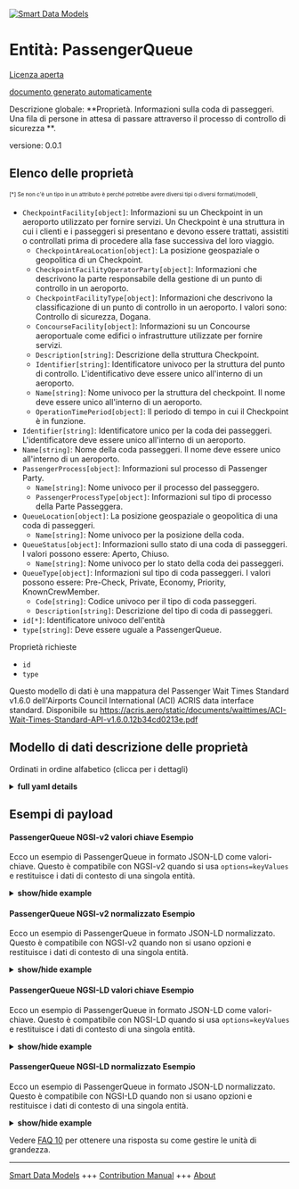 <!-- 10-Header -->  
[![Smart Data Models](https://smartdatamodels.org/wp-content/uploads/2022/01/SmartDataModels_logo.png "Logo")](https://smartdatamodels.org)  
Entità: PassengerQueue  
======================<!-- /10-Header -->  
<!-- 15-License -->  
[Licenza aperta](https://github.com/smart-data-models//dataModel.ACRIS/blob/master/PassengerQueue/LICENSE.md)  
[documento generato automaticamente](https://docs.google.com/presentation/d/e/2PACX-1vTs-Ng5dIAwkg91oTTUdt8ua7woBXhPnwavZ0FxgR8BsAI_Ek3C5q97Nd94HS8KhP-r_quD4H0fgyt3/pub?start=false&loop=false&delayms=3000#slide=id.gb715ace035_0_60)  
<!-- /15-License -->  
<!-- 20-Description -->  
Descrizione globale: **Proprietà. Informazioni sulla coda di passeggeri. Una fila di persone in attesa di passare attraverso il processo di controllo di sicurezza **.  
versione: 0.0.1  
<!-- /20-Description -->  
<!-- 30-PropertiesList -->  

## Elenco delle proprietà  

<sup><sub>[*] Se non c'è un tipo in un attributo è perché potrebbe avere diversi tipi o diversi formati/modelli</sub></sup>.  
- `CheckpointFacility[object]`: Informazioni su un Checkpoint in un aeroporto utilizzato per fornire servizi. Un Checkpoint è una struttura in cui i clienti e i passeggeri si presentano e devono essere trattati, assistiti o controllati prima di procedere alla fase successiva del loro viaggio.  	- `CheckpointAreaLocation[object]`: La posizione geospaziale o geopolitica di un Checkpoint.    
	- `CheckpointFacilityOperatorParty[object]`: Informazioni che descrivono la parte responsabile della gestione di un punto di controllo in un aeroporto.    
	- `CheckpointFacilityType[object]`: Informazioni che descrivono la classificazione di un punto di controllo in un aeroporto. I valori sono: Controllo di sicurezza, Dogana.    
	- `ConcourseFacility[object]`: Informazioni su un Concourse aeroportuale come edifici o infrastrutture utilizzate per fornire servizi.    
	- `Description[string]`: Descrizione della struttura Checkpoint.    
	- `Identifier[string]`: Identificatore univoco per la struttura del punto di controllo. L'identificativo deve essere unico all'interno di un aeroporto.    
	- `Name[string]`: Nome univoco per la struttura del checkpoint. Il nome deve essere unico all'interno di un aeroporto.    
	- `OperationTimePeriod[object]`: Il periodo di tempo in cui il Checkpoint è in funzione.    
- `Identifier[string]`: Identificatore unico per la coda dei passeggeri. L'identificatore deve essere unico all'interno di un aeroporto.  - `Name[string]`: Nome della coda passeggeri. Il nome deve essere unico all'interno di un aeroporto.  - `PassengerProcess[object]`: Informazioni sul processo di Passenger Party.  	- `Name[string]`: Nome univoco per il processo del passeggero.    
	- `PassengerProcessType[object]`: Informazioni sul tipo di processo della Parte Passeggera.    
- `QueueLocation[object]`: La posizione geospaziale o geopolitica di una coda di passeggeri.  	- `Name[string]`: Nome univoco per la posizione della coda.    
- `QueueStatus[object]`: Informazioni sullo stato di una coda di passeggeri. I valori possono essere: Aperto, Chiuso.  	- `Name[string]`: Nome univoco per lo stato della coda dei passeggeri.    
- `QueueType[object]`: Informazioni sul tipo di coda passeggeri. I valori possono essere: Pre-Check, Private, Economy, Priority, KnownCrewMember.  	- `Code[string]`: Codice univoco per il tipo di coda passeggeri.    
	- `Description[string]`: Descrizione del tipo di coda di passeggeri.    
- `id[*]`: Identificatore univoco dell'entità  - `type[string]`: Deve essere uguale a PassengerQueue.  <!-- /30-PropertiesList -->  
<!-- 35-RequiredProperties -->  
Proprietà richieste  
- `id`  - `type`  <!-- /35-RequiredProperties -->  
<!-- 40-RequiredProperties -->  
Questo modello di dati è una mappatura del Passenger Wait Times Standard v1.6.0 dell'Airports Council International (ACI) ACRIS data interface standard. Disponibile su https://acris.aero/static/documents/waittimes/ACI-Wait-Times-Standard-API-v1.6.0.12b34cd0213e.pdf  
<!-- /40-RequiredProperties -->  
<!-- 50-DataModelHeader -->  
## Modello di dati descrizione delle proprietà  
Ordinati in ordine alfabetico (clicca per i dettagli)  
<!-- /50-DataModelHeader -->  
<!-- 60-ModelYaml -->  
<details><summary><strong>full yaml details</strong></summary>    
```yaml  
PassengerQueue:    
  description: Property. Information about the Passenger Party Queue. A line of people waiting to pass through the security checkpoint process.    
  properties:    
    CheckpointFacility:    
      description: 'Information about a Checkpoint in an Airport used to provide services. A Checkpoint facility is any facility where customers and passengers turn up and need to be processed, serviced or screened before proceeding to the next stage of their journey. '    
      properties:    
        CheckpointAreaLocation:    
          description: The geospatial or geopolitical location of a Checkpoint.    
          properties:    
            AirportElevation:    
              description: 'The height of an Airport, above sea level.'    
              properties:    
                AirportElevationUnitOfMeasurement:    
                  description: The unit of measure of the height of an Airport above sea level (FT for foot or M for metre).    
                  properties:    
                    Name:    
                      description: The name of the unit of measure for an Airport elevation above sea level.    
                      type: string    
                      x-ngsi:    
                        type: Property    
                  type: object    
                  x-ngsi:    
                    type: Property    
                Name:    
                  description: The name of an Airport elevation above sea level.    
                  type: string    
                  x-ngsi:    
                    type: Property    
                Value:    
                  description: The value of an Airport elevation above sea level.    
                  type: number    
                  x-ngsi:    
                    type: Property    
              type: object    
              x-ngsi:    
                type: Property    
            Latitude:    
              description: Coordinate of the latitude of the checkpoint area location.    
              type: number    
              x-ngsi:    
                type: Property    
            Longitude:    
              description: Coordinate of the longitude of the checkpoint area location.    
              type: number    
              x-ngsi:    
                type: Property    
            Name:    
              description: Unique name for geospatial or geopolitical location of a Checkpoint Area Location.    
              type: string    
              x-ngsi:    
                type: Property    
            Srid:    
              description: 'A Spatial Reference System Identifier (SRID), to identify the spatial coordinate system definitions'    
              type: number    
              x-ngsi:    
                type: Property    
            ZoneAreaLocation:    
              description: The geospatial or geopolitical location of a Queuing Zone in a Terminal.    
              properties:    
                Name:    
                  description: Unique name for the Zone Area Location.    
                  type: string    
                  x-ngsi:    
                    type: Property    
                TerminalAreaLocation:    
                  description: The geospatial or geopolitical location of an Airport Terminal building.    
                  properties:    
                    AirportLocation:    
                      description: The geospatial or geopolitical location of an Airport.    
                      properties:    
                        Latitude:    
                        Longitude:    
                        Name:    
                        Srid:    
                      type: object    
                      x-ngsi:    
                        type: Property    
                    Name:    
                      description: Unique name for the Terminal Area Location.    
                      type: string    
                      x-ngsi:    
                        type: Property    
                  type: object    
                  x-ngsi:    
                    type: Property    
              type: object    
              x-ngsi:    
                type: Property    
          type: object    
          x-ngsi:    
            type: Property    
        CheckpointFacilityOperatorParty:    
          description: Information that describes the Party responsible for the operation of a Checkpoint in an Airport.    
          properties:    
            Name:    
              description: Unique name of the Operator Party for the Checkpoint Facility.    
              type: string    
              x-ngsi:    
                type: Property    
          type: object    
          x-ngsi:    
            type: Property    
        CheckpointFacilityType:    
          description: 'Information that describes the classification for a Checkpoint in an Airport. Values are: Security Screening, Customs.'    
          properties:    
            Code:    
              description: Unique code for the Checkpoint Facility Type.    
              type: string    
              x-ngsi:    
                type: Property    
            Description:    
              description: Description of the Checkpoint Facility Type.    
              type: string    
              x-ngsi:    
                type: Property    
          type: object    
          x-ngsi:    
            type: Property    
        ConcourseFacility:    
          description: Information about an Airport Concourse as buildings or infrastructure used to provide services.    
          properties:    
            Identifier:    
              description: Unique identifier for the Concourse Facility.    
              type: string    
              x-ngsi:    
                type: Property    
            Name:    
              description: Unique name for the Concourse Facility.    
              type: string    
              x-ngsi:    
                type: Property    
            TerminalFacility:    
              description: Information about an Airport Terminal as buildings or infrastructure used to provide services.    
              properties:    
                AirportFacility:    
                  description: Information about an Airport as buildings or infrastructure used to provide services.    
                  properties:    
                    IataCode:    
                      description: Three character IATA code for the Airport.    
                      type: string    
                      x-ngsi:    
                        type: Property    
                    IcaoCode:    
                      description: Four character ICAO code for the Airport.    
                      type: string    
                      x-ngsi:    
                        type: Property    
                    Name:    
                      description: Common name of the Airport.    
                      type: string    
                      x-ngsi:    
                        type: Property    
                  type: object    
                  x-ngsi:    
                    type: Property    
                Identifier:    
                  description: Unique identifier for the Terminal Facility.    
                  type: string    
                  x-ngsi:    
                    type: Property    
                Name:    
                  description: Unique name for the Terminal Facility.    
                  type: string    
                  x-ngsi:    
                    type: Property    
              type: object    
              x-ngsi:    
                type: Property    
          type: object    
          x-ngsi:    
            type: Property    
        Description:    
          description: Description of the Checkpoint Facility.    
          type: string    
          x-ngsi:    
            type: Property    
        Identifier:    
          description: Unique identifier for the Checkpoint Facility. The identifier should be unique within an Airport.    
          type: string    
          x-ngsi:    
            type: Property    
        Name:    
          description: Unique name for the Checkpoint Facility. The name should be unique within an Airport.    
          type: string    
          x-ngsi:    
            type: Property    
        OperationTimePeriod:    
          description: The time period over which the Checkpoint is operating.    
          properties:    
            ClosingTime:    
              description: 'The date and time from when the Checkpoint Facility is closed. Date time should be UTC, compliant with ISO 8601 format (e.g. 2023-04-20T11:54:59Z)'    
              type: string    
              x-ngsi:    
                type: Property    
            OpeningTime:    
              description: 'The date and time from when the Checkpoint Facility is open. Date time should be UTC, compliant with ISO 8601 format (e.g. 2023-04-20T11:54:59Z)'    
              type: string    
              x-ngsi:    
                type: Property    
          type: object    
          x-ngsi:    
            type: Property    
      type: object    
      x-ngsi:    
        type: Property    
    Identifier:    
      description: Unique identifier for the Passenger Queue. The identifier should be unique within an Airport.    
      type: string    
      x-ngsi:    
        type: Property    
    Name:    
      description: Name of the Passenger Queue. The name should be unique within an Airport.    
      type: string    
      x-ngsi:    
        type: Property    
    PassengerProcess:    
      description: Information about the Passenger Party Process.    
      properties:    
        Name:    
          description: Unique name for the Passenger Process.    
          type: string    
          x-ngsi:    
            type: Property    
        PassengerProcessType:    
          description: Information about the type of Passenger Party Process.    
          properties:    
            Code:    
              description: Unique code for the type of Passenger Party Process.    
              type: string    
              x-ngsi:    
                type: Property    
            Description:    
              description: Description of the type of Passenger Party Process.    
              type: string    
              x-ngsi:    
                type: Property    
          type: object    
          x-ngsi:    
            type: Property    
      type: object    
      x-ngsi:    
        type: Property    
    QueueLocation:    
      description: The geospatial or geopolitical location of a Passenger Queue.    
      properties:    
        Name:    
          description: Unique name for the Queue Location.    
          type: string    
          x-ngsi:    
            type: Property    
      type: object    
      x-ngsi:    
        type: Property    
    QueueStatus:    
      description: 'Information about the status of a Passenger Queue. Values can be: Open, Closed.'    
      properties:    
        Name:    
          description: Unique name for the status of the Passenger Queue.    
          type: string    
          x-ngsi:    
            type: Property    
      type: object    
      x-ngsi:    
        type: Property    
    QueueType:    
      description: 'Information about the type of a Passenger Queue. Values can be: Pre-Check, Private, Economy, Priority, KnownCrewMember.'    
      properties:    
        Code:    
          description: Unique code for the type of Passenger Queue.    
          type: string    
          x-ngsi:    
            type: Property    
        Description:    
          description: Description of the type of Passenger Queue.    
          type: string    
          x-ngsi:    
            type: Property    
      type: object    
      x-ngsi:    
        type: Property    
    id:    
      anyOf:    
        - description: Identifier format of any NGSI entity    
          maxLength: 256    
          minLength: 1    
          pattern: ^[\w\-\.\{\}\$\+\*\[\]`|~^@!,:\\]+$    
          type: string    
          x-ngsi:    
            type: Property    
        - description: Identifier format of any NGSI entity    
          format: uri    
          type: string    
          x-ngsi:    
            type: Property    
      description: Unique identifier of the entity    
      x-ngsi:    
        type: Property    
    type:    
      description: It must be equal to PassengerQueue.    
      enum:    
        - PassengerQueue    
      type: string    
      x-ngsi:    
        type: Property    
  required:    
    - id    
    - type    
  type: object    
  x-derived-from: https://acris.aero/static/documents/waittimes/ACI-Wait-Times-API-Specification-v1.6.0.1c4ec122da9a.yaml    
  x-disclaimer: 'Redistribution and use in source and binary forms, with or without modification, are permitted  provided that the license conditions are met. Copyleft (c) 2022 Contributors to Smart Data Models Program'    
  x-license-url: https://github.com/smart-data-models/dataModel.ACRIS/blob/master/PassengerQueue/LICENSE.md    
  x-model-schema: https://smart-data-models.github.io/dataModel.ACRIS/PassengerQueue/schema.json    
  x-model-tags: ACRIS    
  x-version: 0.0.1    
```  
</details>    
<!-- /60-ModelYaml -->  
<!-- 70-MiddleNotes -->  
<!-- /70-MiddleNotes -->  
<!-- 80-Examples -->  
## Esempi di payload  
#### PassengerQueue NGSI-v2 valori chiave Esempio  
Ecco un esempio di PassengerQueue in formato JSON-LD come valori-chiave. Questo è compatibile con NGSI-v2 quando si usa `options=keyValues` e restituisce i dati di contesto di una singola entità.  
<details><summary><strong>show/hide example</strong></summary>    
```json  
{  
  "id": "urn:ngsi-ld:QueueMeasurement:id:IEQX:79193255",  
  "type": "QueueMeasurement",  
  "Occupancy": 58,  
  "ProjectedWaitTime": 544.4,  
  "Throughput": 384,  
  "WaitTime": 645.9,  
  "MeasurementDevice": {  
    "Name": "",  
    "MeasurementDeviceLocation": {  
      "Name": ""  
    }  
  },  
  "MeasurementTimePeriod": {  
    "EndTime": "2023-03-22T18:59:02Z"  
  },  
  "PassengerQueue": {  
    "Identifier": "1",  
    "Name": "1",  
    "CheckpointFacility": {  
      "Description": "",  
      "Identifier": "1bdaec90-7a42-11e7-bb31-be2e44b06b34",  
      "Name": "Checkpoint B",  
      "CheckpointAreaLocation": {  
        "Latitude": 43.02,  
        "longitude": 3.08  
      },  
      "CheckpointFacilityOperatorParty": {  
        "Name": ""  
      },  
      "CheckpointFacilityType": {  
        "Code": "",  
        "Description": ""  
      },  
      "ConcourseFacility": {  
        "Identifier": "BA/B",  
        "Name": "Boarding Area B",  
        "TerminalFacility": {  
          "Identifier": "T1",  
          "Name": "Terminal 1",  
          "AirportFacility": {  
            "IataCode": "SFO",  
            "IcaoCode": "KSFO",  
            "Name": "San Francisco InternationalAirport"  
          }  
        }  
      },  
      "OperationTimePeriod": {  
        "ClosingTime": "",  
        "OpeningTime": ""  
      }  
    },  
    "PassengerProcess": {  
      "Name": "",  
      "PassengerProcessType": {  
        "Code": "",  
        "Description": ""  
      }  
    },  
    "QueueLocation": {  
      "Name": ""  
    },  
    "QueueStatus": {  
      "Name": ""  
    },  
    "QueueType": {  
      "Code": "",  
      "Description": ""  
    }  
  }  
}  
```  
</details>  
#### PassengerQueue NGSI-v2 normalizzato Esempio  
Ecco un esempio di PassengerQueue in formato JSON-LD normalizzato. Questo è compatibile con NGSI-v2 quando non si usano opzioni e restituisce i dati di contesto di una singola entità.  
<details><summary><strong>show/hide example</strong></summary>    
```json  
{  
    "id": "urn:ngsi-ld:PassengerQueue:id:CFYG:74194684",  
    "type": "PassengerQueue",  
    "Identifier": {  
        "type": "Text",  
        "value": "1"  
    },  
    "Name": {  
        "type": "Text",  
        "value": "1"  
    },  
    "CheckpointFacility": {  
        "type": "StructuredValue",  
        "value": {  
            "Description": "",  
            "Identifier": "1bdaec90-7a42-11e7-bb31-be2e44b06b34",  
            "Name": "Checkpoint B",  
            "CheckpointAreaLocation": {  
                "Latitude": 40.42,  
                "Longitude": 3.708,  
                "Name": "",  
                "Srid": 0,  
                "AirportElevation": {  
                    "Name": "",  
                    "Value": 3.6,  
                    "AirportElevationUnitOfMeasurement": {  
                        "Name": "Meters"  
                    }  
                },  
                "ZoneAreaLocation": {  
                    "Name": "",  
                    "TerminalAreaLocation": {  
                        "Name": "",  
                        "AirportLocation": {  
                            "Latitude": 40.42,  
                            "Longitude": 3.708,  
                            "Name": "Barajas",  
                            "Srid": 0  
                        }  
                    }  
                }  
            },  
            "CheckpointFacilityOperatorParty": {  
                "Name": ""  
            },  
            "CheckpointFacilityType": {  
                "Code": "",  
                "Description": ""  
            },  
            "ConcourseFacility": {  
                "Identifier": "BA/B",  
                "Name": "Boarding area B",  
                "TerminalFacility": {  
                    "Identifier": "T1",  
                    "Name": "Terminal 1",  
                    "AirportFacility": {  
                        "IataCode": "SFO",  
                        "IcaoCode": "KSFO",  
                        "Name": "San Francisco Internationl Airport"  
                    }  
                }  
            },  
            "OperationTimePeriod": {  
                "ClosingTime": "",  
                "OpeningTime": ""  
            }  
        }  
    },  
    "PassengerProcess": {  
        "type": "StructuredValue",  
        "value": {  
            "Name": "",  
            "PassengerProcessType": {  
                "Code": "",  
                "Description": ""  
            }  
        }  
    },  
    "QueueLocation": {  
        "type": "StructuredValue",  
        "value": {  
            "Name": ""  
        }  
    },  
    "QueueStatus": {  
        "type": "StructuredValue",  
        "value": {  
            "Name": ""  
        }  
    },  
    "QueueType": {  
        "type": "StructuredValue",  
        "value": {  
            "Code": "",  
            "Description": ""  
        }  
    }  
}  
```  
</details>  
#### PassengerQueue NGSI-LD valori chiave Esempio  
Ecco un esempio di PassengerQueue in formato JSON-LD come valori-chiave. Questo è compatibile con NGSI-LD quando si usa `options=keyValues` e restituisce i dati di contesto di una singola entità.  
<details><summary><strong>show/hide example</strong></summary>    
```json  
{  
  "id": "urn:ngsi-ld:PassengerQueue:id:DLSH:49883369",  
  "type": "PassengerQueue",  
  "Identifier": "1",  
  "Name": "1",  
  "CheckpointFacility": {  
    "Description": "",  
    "Identifier": "1bdaec90-7a42-11e7-bb31-be2e44b06b34",  
    "Name": "Checkpoint B",  
    "CheckpointAreaLocation": {  
      "Latitude": 40.42,  
      "Longitude": 3.08,  
      "Name": "",  
      "$rid": 0  
    },  
    "CheckpointFacilityOperatorParty": {  
      "Name": ""  
    },  
    "CheckpointFacilityType": {  
      "Code": "",  
      "Description": ""  
    },  
    "ConcourseFacility": {  
      "Identifier": "BA/B",  
      "Name": "Boarding Area B",  
      "TerminalFacility": {  
        "Identifier": "T1",  
        "Name": "Terminal 1",  
        "AirportFacility": {  
          "IataCode": "SFO",  
          "IcaoCode": "KSFO",  
          "Name": "San Francisco International Airport"  
        }  
      }  
    },  
    "OperationTimePeriod": {  
      "ClosingTime": "",  
      "OpeningTime": ""  
    }  
  },  
  "PassengerProcess": {  
    "Name": "",  
    "PassengerProcessType": {  
      "Code": "",  
      "Description": ""  
    }  
  },  
  "QueueLocation": {  
    "Name":""  
  },  
  "QueueStatus": {  
    "Name":""  
  },  
  "QueueType": {  
    "Code": "",  
    "Description": ""  
  },  
    "@context": [  
        "https://raw.githubusercontent.com/smart-data-models/dataModel.ACRIS/master/context.jsonld"  
    ]  
}  
```  
</details>  
#### PassengerQueue NGSI-LD normalizzato Esempio  
Ecco un esempio di PassengerQueue in formato JSON-LD normalizzato. Questo è compatibile con NGSI-LD quando non si usano opzioni e restituisce i dati di contesto di una singola entità.  
<details><summary><strong>show/hide example</strong></summary>    
```json  
{  
    "id": "urn:ngsi-ld:PassengerQueue:id:CFYG:74194684",  
    "type": "PassengerQueue",  
    "Identifier": {  
        "type": "Property",  
        "value": "1"  
    },  
    "Name": {  
        "type": "Property",  
        "value": "1"  
    },  
    "CheckpointFacility": {  
        "type": "Property",  
        "value": {  
            "Description": "",  
            "Identifier": "1bdaec90-7a42-11e7-bb31-be2e44b06b34",  
            "Name": "Checkpoint B",  
            "CheckpointAreaLocation": {  
                "Latitude": 40.42,  
                "Longitude": 3.708,  
                "Name": "",  
                "Srid": 0,  
                "AirportElevation": {  
                    "Name": "",  
                    "Value": 3.6,  
                    "AirportElevationUnitOfMeasurement": {  
                        "Name": "Meters"  
                    }  
                },  
                "ZoneAreaLocation": {  
                    "Name": "",  
                    "TerminalAreaLocation": {  
                        "Name": "",  
                        "AirportLocation": {  
                            "Latitude": 40.42,  
                            "Longitude": 3.708,  
                            "Name": "Barajas",  
                            "Srid": 0  
                        }  
                    }  
                }  
            },  
            "CheckpointFacilityOperatorParty": {  
                "Name": ""  
            },  
            "CheckpointFacilityType": {  
                "Code": "",  
                "Description": ""  
            },  
            "ConcourseFacility": {  
                "Identifier": "BA/B",  
                "Name": "Boarding area B",  
                "TerminalFacility": {  
                    "Identifier": "T1",  
                    "Name": "Terminal 1",  
                    "AirportFacility": {  
                        "IataCode": "SFO",  
                        "IcaoCode": "KSFO",  
                        "Name": "San Francisco Internationl Airport"  
                    }  
                }  
            },  
            "OperationTimePeriod": {  
                "ClosingTime": "",  
                "OpeningTime": ""  
            }  
        }  
    },  
    "PassengerProcess": {  
        "type": "Property",  
        "value": {  
            "Name": "",  
            "PassengerProcessType": {  
                "Code": "",  
                "Description": ""  
            }  
        }  
    },  
    "QueueLocation": {  
        "type": "Property",  
        "value": {  
            "Name": ""  
        }  
    },  
    "QueueStatus": {  
        "type": "Property",  
        "value": {  
            "Name": ""  
        }  
    },  
    "QueueType": {  
        "type": "Property",  
        "value": {  
            "Code": "",  
            "Description": ""  
        }  
    },  
    "@context": [  
        "https://raw.githubusercontent.com/smart-data-models/dataModel.ACRIS/master/context.jsonld"  
    ]  
}  
```  
</details><!-- /80-Examples -->  
<!-- 90-FooterNotes -->  
<!-- /90-FooterNotes -->  
<!-- 95-Units -->  
Vedere [FAQ 10](https://smartdatamodels.org/index.php/faqs/) per ottenere una risposta su come gestire le unità di grandezza.  
<!-- /95-Units -->  
<!-- 97-LastFooter -->  
---  
[Smart Data Models](https://smartdatamodels.org) +++ [Contribution Manual](https://bit.ly/contribution_manual) +++ [About](https://bit.ly/Introduction_SDM)<!-- /97-LastFooter -->  
